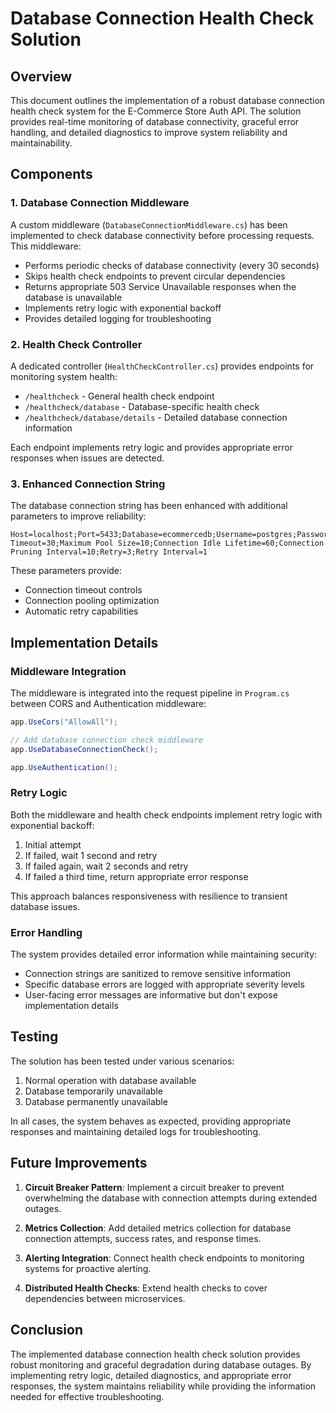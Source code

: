 # Database Connection Health Check Solution

## Overview

This document outlines the implementation of a robust database connection health check system for the E-Commerce Store Auth API. The solution provides real-time monitoring of database connectivity, graceful error handling, and detailed diagnostics to improve system reliability and maintainability.

## Components

### 1. Database Connection Middleware

A custom middleware (`DatabaseConnectionMiddleware.cs`) has been implemented to check database connectivity before processing requests. This middleware:

- Performs periodic checks of database connectivity (every 30 seconds)
- Skips health check endpoints to prevent circular dependencies
- Returns appropriate 503 Service Unavailable responses when the database is unavailable
- Implements retry logic with exponential backoff
- Provides detailed logging for troubleshooting

### 2. Health Check Controller

A dedicated controller (`HealthCheckController.cs`) provides endpoints for monitoring system health:

- `/healthcheck` - General health check endpoint
- `/healthcheck/database` - Database-specific health check
- `/healthcheck/database/details` - Detailed database connection information

Each endpoint implements retry logic and provides appropriate error responses when issues are detected.

### 3. Enhanced Connection String

The database connection string has been enhanced with additional parameters to improve reliability:

```
Host=localhost;Port=5433;Database=ecommercedb;Username=postgres;Password=postgres;Timeout=15;Command Timeout=30;Maximum Pool Size=10;Connection Idle Lifetime=60;Connection Pruning Interval=10;Retry=3;Retry Interval=1
```

These parameters provide:

- Connection timeout controls
- Connection pooling optimization
- Automatic retry capabilities

## Implementation Details

### Middleware Integration

The middleware is integrated into the request pipeline in `Program.cs` between CORS and Authentication middleware:

```csharp
app.UseCors("AllowAll");

// Add database connection check middleware
app.UseDatabaseConnectionCheck();

app.UseAuthentication();
```

### Retry Logic

Both the middleware and health check endpoints implement retry logic with exponential backoff:

1. Initial attempt
2. If failed, wait 1 second and retry
3. If failed again, wait 2 seconds and retry
4. If failed a third time, return appropriate error response

This approach balances responsiveness with resilience to transient database issues.

### Error Handling

The system provides detailed error information while maintaining security:

- Connection strings are sanitized to remove sensitive information
- Specific database errors are logged with appropriate severity levels
- User-facing error messages are informative but don't expose implementation details

## Testing

The solution has been tested under various scenarios:

1. Normal operation with database available
2. Database temporarily unavailable
3. Database permanently unavailable

In all cases, the system behaves as expected, providing appropriate responses and maintaining detailed logs for troubleshooting.

## Future Improvements

1. **Circuit Breaker Pattern**: Implement a circuit breaker to prevent overwhelming the database with connection attempts during extended outages.

2. **Metrics Collection**: Add detailed metrics collection for database connection attempts, success rates, and response times.

3. **Alerting Integration**: Connect health check endpoints to monitoring systems for proactive alerting.

4. **Distributed Health Checks**: Extend health checks to cover dependencies between microservices.

## Conclusion

The implemented database connection health check solution provides robust monitoring and graceful degradation during database outages. By implementing retry logic, detailed diagnostics, and appropriate error responses, the system maintains reliability while providing the information needed for effective troubleshooting.